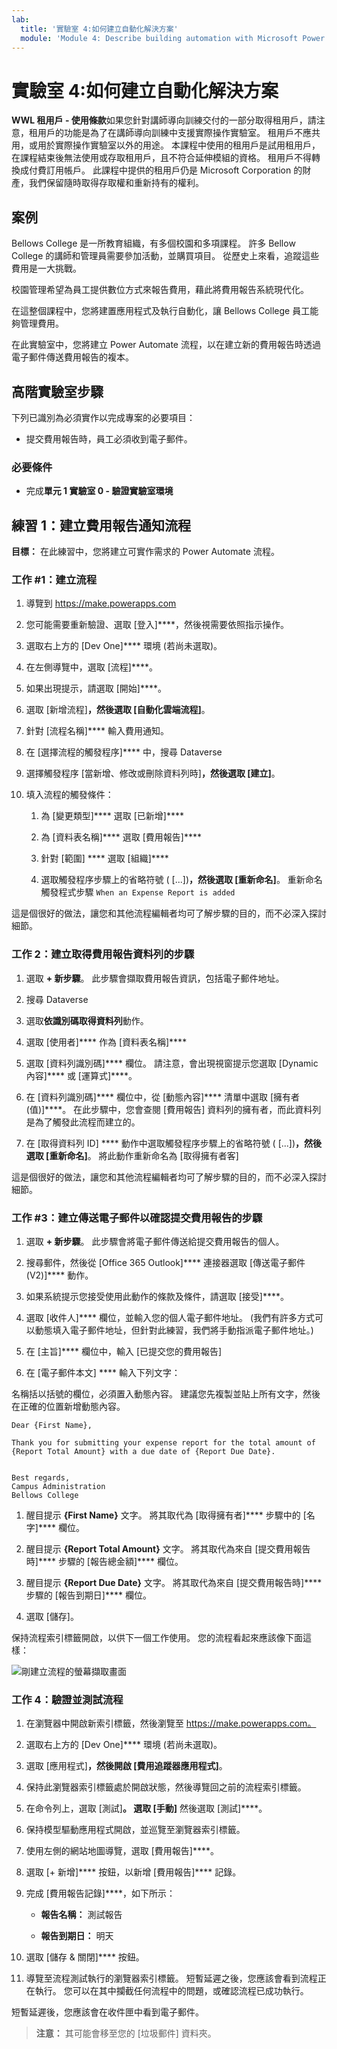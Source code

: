 ```yaml
---
lab:
  title: '實驗室 4:如何建立自動化解決方案'
  module: 'Module 4: Describe building automation with Microsoft Power Automate'
---
```


# 實驗室 4:如何建立自動化解決方案

**WWL 租用戶 - 使用條款**如果您針對講師導向訓練交付的一部分取得租用戶，請注意，租用戶的功能是為了在講師導向訓練中支援實際操作實驗室。 租用戶不應共用，或用於實際操作實驗室以外的用途。 本課程中使用的租用戶是試用租用戶，在課程結束後無法使用或存取租用戶，且不符合延伸模組的資格。 租用戶不得轉換成付費訂用帳戶。 此課程中提供的租用戶仍是 Microsoft Corporation 的財產，我們保留隨時取得存取權和重新持有的權利。 

## 案例

Bellows College 是一所教育組織，有多個校園和多項課程。 許多 Bellow College 的講師和管理員需要參加活動，並購買項目。 從歷史上來看，追蹤這些費用是一大挑戰。 

校園管理希望為員工提供數位方式來報告費用，藉此將費用報告系統現代化。 

在這整個課程中，您將建置應用程式及執行自動化，讓 Bellows College 員工能夠管理費用。 

在此實驗室中，您將建立 Power Automate 流程，以在建立新的費用報告時透過電子郵件傳送費用報告的複本。

## 高階實驗室步驟

下列已識別為必須實作以完成專案的必要項目：

- 提交費用報告時，員工必須收到電子郵件。 

### 必要條件

- 完成**單元 1 實驗室 0 - 驗證實驗室環境**

## 練習 1：建立費用報告通知流程

**目標：** 在此練習中，您將建立可實作需求的 Power Automate 流程。 

### 工作 #1：建立流程

1. 導覽到 https://make.powerapps.com

1. 您可能需要重新驗證、選取 [登入]****，然後視需要依照指示操作。

1. 選取右上方的 [Dev One]**** 環境 (若尚未選取)。

1. 在左側導覽中，選取 [流程]****。

1. 如果出現提示，請選取 [開始]****。

1. 選取 [新增流程]****，然後選取 [自動化雲端流程]****。

1. 針對 [流程名稱]**** 輸入費用通知。

1. 在 [選擇流程的觸發程序]**** 中，搜尋 Dataverse

1. 選擇觸發程序 [當新增、修改或刪除資料列時]****，然後選取 [建立]****。

1. 填入流程的觸發條件：

    1. 為 [變更類型]**** 選取 [已新增]****
    
    1. 為 [資料表名稱]**** 選取 [費用報告]****

    1. 針對 [範圍] **** 選取 [組織]****

    1. 選取觸發程序步驟上的省略符號 ( [...])****，然後選取 [重新命名]****。 重新命名觸發程式步驟 `When an Expense Report is added` 

這是個很好的做法，讓您和其他流程編輯者均可了解步驟的目的，而不必深入探討細節。

### 工作 2：建立取得費用報告資料列的步驟

1. 選取 **+ 新步驟**。 此步驟會擷取費用報告資訊，包括電子郵件地址。

1. 搜尋 Dataverse

1. 選取**依識別碼取得資料列**動作。

1. 選取 [使用者]**** 作為 [資料表名稱]****

1. 選取 [資料列識別碼]**** 欄位。 請注意，會出現視窗提示您選取 [Dynamic 內容]**** 或 [運算式]****。

1. 在 [資料列識別碼]**** 欄位中，從 [動態內容]**** 清單中選取 [擁有者 (值)]****。 在此步驟中，您會查閱 [費用報告] 資料列的擁有者，而此資料列是為了觸發此流程而建立的。 

1. 在 [取得資料列 ID] **** 動作中選取觸發程序步驟上的省略符號 ( [...])****，然後選取 [重新命名]****。 將此動作重新命名為 [取得擁有者客]

這是個很好的做法，讓您和其他流程編輯者均可了解步驟的目的，而不必深入探討細節。

### 工作 #3：建立傳送電子郵件以確認提交費用報告的步驟

1. 選取 **+ 新步驟**。 此步驟會將電子郵件傳送給提交費用報告的個人。

1. 搜尋郵件，然後從 [Office 365 Outlook]**** 連接器選取 [傳送電子郵件 (V2)]**** 動作。

1. 如果系統提示您接受使用此動作的條款及條件，請選取 [接受]****。

1. 選取 [收件人]**** 欄位，並輸入您的個人電子郵件地址。 (我們有許多方式可以動態填入電子郵件地址，但針對此練習，我們將手動指派電子郵件地址。)  

1. 在 [主旨]**** 欄位中，輸入 [已提交您的費用報告]

1. 在 [電子郵件本文] **** 輸入下列文字：

名稱括以括號的欄位，必須置入動態內容。 建議您先複製並貼上所有文字，然後在正確的位置新增動態內容。

    Dear {First Name},
    
    Thank you for submitting your expense report for the total amount of {Report Total Amount} with a due date of {Report Due Date}.
    
     
    Best regards,
    Campus Administration
    Bellows College

1. 醒目提示 **{First Name}** 文字。 將其取代為 [取得擁有者]**** 步驟中的 [名字]**** 欄位。

1. 醒目提示 **{Report Total Amount}** 文字。 將其取代為來自 [提交費用報告時]**** 步驟的 [報告總金額]**** 欄位。

1. 醒目提示 **{Report Due Date}** 文字。 將其取代為來自 [提交費用報告時]**** 步驟的 [報告到期日]**** 欄位。

1. 選取 [儲存]。

保持流程索引標籤開啟，以供下一個工作使用。 您的流程看起來應該像下面這樣：

![剛建立流程的螢幕擷取畫面](media/lab-4-create-an-automated-solution-01.png)

### 工作 4：驗證並測試流程

1. 在瀏覽器中開啟新索引標籤，然後瀏覽至 https://make.powerapps.com。

1. 選取右上方的 [Dev One]**** 環境 (若尚未選取)。

1. 選取 [應用程式]****，然後開啟 [費用追蹤器應用程式]****。

1. 保持此瀏覽器索引標籤處於開啟狀態，然後導覽回之前的流程索引標籤。

1. 在命令列上，選取 [測試]****。 選取 [手動]**** 然後選取 [測試]****。

1. 保持模型驅動應用程式開啟，並巡覽至瀏覽器索引標籤。

1. 使用左側的網站地圖導覽，選取 [費用報告]****。

1. 選取 [+ 新增]**** 按鈕，以新增 [費用報告]**** 記錄。

1. 完成 [費用報告記錄]****，如下所示：

    - **報告名稱：** 測試報告

    - **報告到期日：** 明天 

1. 選取 [儲存 &amp; 關閉]**** 按鈕。

1. 導覽至流程測試執行的瀏覽器索引標籤。 短暫延遲之後，您應該會看到流程正在執行。 您可以在其中攔截任何流程中的問題，或確認流程已成功執行。

短暫延遲後，您應該會在收件匣中看到電子郵件。 

>**注意：** 其可能會移至您的 [垃圾郵件] 資料夾。
